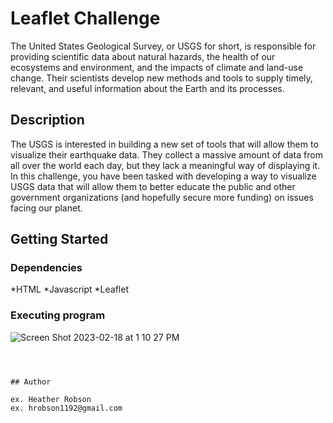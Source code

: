 # Leaflet Challenge

The United States Geological Survey, or USGS for short, is responsible for providing scientific data about natural hazards, the health of our ecosystems and environment, and the impacts of climate and land-use change. Their scientists develop new methods and tools to supply timely, relevant, and useful information about the Earth and its processes.

## Description

The USGS is interested in building a new set of tools that will allow them to visualize their earthquake data. They collect a massive amount of data from all over the world each day, but they lack a meaningful way of displaying it. In this challenge, you have been tasked with developing a way to visualize USGS data that will allow them to better educate the public and other government organizations (and hopefully secure more funding) on issues facing our planet.

## Getting Started

### Dependencies

*HTML
*Javascript
*Leaflet


### Executing program
![Screen Shot 2023-02-18 at 1 10 27 PM](https://user-images.githubusercontent.com/113534331/219884366-7d3fb3f9-6788-4960-a0ba-d5e74f50fb50.png)

```



## Author

ex. Heather Robson 
ex. hrobson1192@gmail.com

